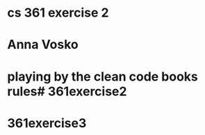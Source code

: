 # cs 361 exercise 2
# Anna Vosko
# playing by the clean code books rules# 361exercise2
# 361exercise3
